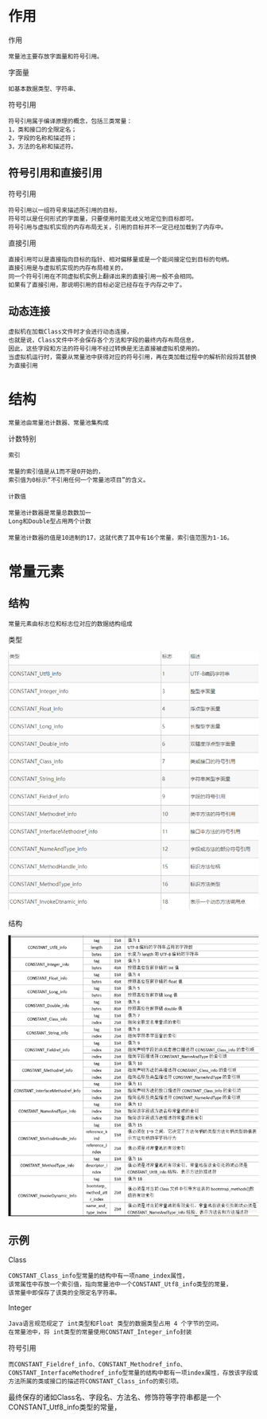 

# 作用

作用

	常量池主要存放字面量和符号引用。

字面量

	如基本数据类型、字符串、

符号引用

	符号引用属于编译原理的概念，包括三类常量：
	1，类和接口的全限定名；
	2，字段的名称和描述符；
	3，方法的名称和描述符。


## 符号引用和直接引用

符号引用
	
	符号引用以一组符号来描述所引用的目标，
	符号可以是任何形式的字面量，只要使用时能无歧义地定位到目标即可。
	符号引用与虚拟机实现的内存布局无关，引用的目标并不一定已经加载到了内存中。

直接引用

    直接引用可以是直接指向目标的指针、相对偏移量或是一个能间接定位到目标的句柄。
    直接引用是与虚拟机实现的内存布局相关的，
    同一个符号引用在不同虚拟机实例上翻译出来的直接引用一般不会相同。
    如果有了直接引用，那说明引用的目标必定已经存在于内存之中了。


## 动态连接

	虚拟机在加载Class文件时才会进行动态连接，
	也就是说，Class文件中不会保存各个方法和字段的最终内存布局信息，
	因此，这些字段和方法的符号引用不经过转换是无法直接被虚拟机使用的。
	当虚拟机运行时，需要从常量池中获得对应的符号引用，再在类加载过程中的解析阶段将其替换为直接引用



# 结构


    
    常量池由常量池计数器、常量池集构成


计数特别

	索引

	常量的索引值是从1而不是0开始的，
	索引值为0标示“不引用任何一个常量池项目”的含义。
   
	计数值

    常量池计数器是常量总数数加一
    Long和Double型占用两个计数

	常量池计数器的值是10进制的17，这就代表了其中有16个常量，索引值范围为1-16。
 
   
# 常量元素 

## 结构

	常量元素由标志位和标志位对应的数据结构组成

类型

![](https://github.com/RodJohn/JVM/blob/master/img/StaticConstantPool1.png)

结构

![](https://github.com/RodJohn/JVM/blob/master/img/StaticConstantPool2.png)




## 示例


Class

	CONSTANT_Class_info型常量的结构中有一项name_index属性，
	该常属性中存放一个索引值，指向常量池中一个CONSTANT_Utf8_info类型的常量，
	该常量中即保存了该类的全限定名字符串。

Integer

	Java语言规范规定了 int类型和Float 类型的数据类型占用 4 个字节的空间。
	在常量池中，将 int类型的常量使用CONSTANT_Integer_info封装


符号引用

	而CONSTANT_Fieldref_info、CONSTANT_Methodref_info、CONSTANT_InterfaceMethodref_info型常量的结构中都有一项index属性，存放该字段或方法所属的类或接口的描述符CONSTANT_Class_info的索引项。

最终保存的诸如Class名、字段名、方法名、修饰符等字符串都是一个CONSTANT_Utf8_info类型的常量，

